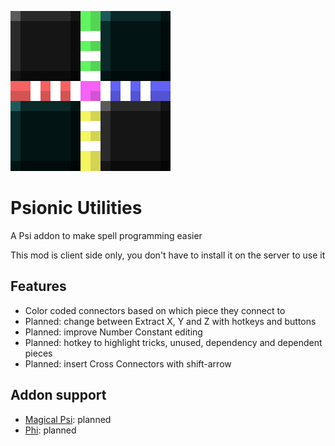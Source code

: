 ![Psionic Utilities logo](src/main/resources/logo.png)
# Psionic Utilities
A Psi addon to make spell programming easier

This mod is client side only, you don't have to install it on the server to use it

## Features
- Color coded connectors based on which piece they connect to
- Planned: change between Extract X, Y and Z with hotkeys and buttons
- Planned: improve Number Constant editing
- Planned: hotkey to highlight tricks, unused, dependency and dependent pieces
- Planned: insert Cross Connectors with shift-arrow

## Addon support
- [Magical Psi](https://www.curseforge.com/minecraft/mc-mods/magical-psi-redux): planned
- [Phi](https://www.curseforge.com/minecraft/mc-mods/phi): planned
